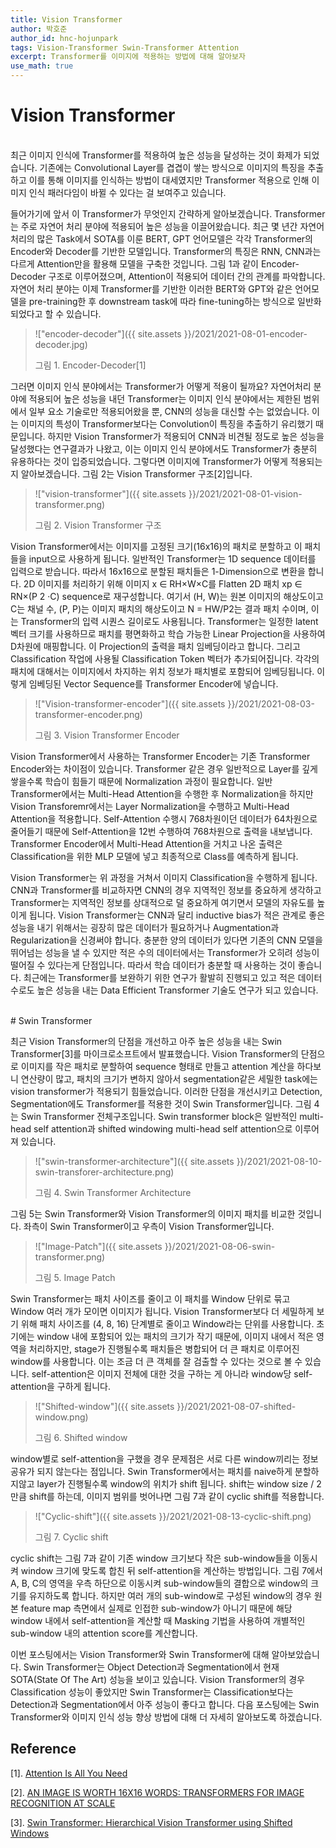```yaml
---
title: Vision Transformer
author: 박호준
author_id: hnc-hojunpark
tags: Vision-Transformer Swin-Transformer Attention
excerpt: Transformer를 이미지에 적용하는 방법에 대해 알아보자
use_math: true
---
```


# Vision Transformer

<br>
최근 이미지 인식에 Transformer를 적용하여 높은 성능을 달성하는 것이 화제가 되었습니다. 기존에는 Convolutional Layer를 겹겹이 쌓는 방식으로 이미지의 특징을 추출하고 이를 통해 이미지를 인식하는 방법이 대세였지만 Transformer 적용으로 인해 이미지 인식 패러다임이 바뀔 수 있다는 걸 보여주고 있습니다.

들어가기에 앞서 이 Transformer가 무엇인지 간략하게 알아보겠습니다.
Transformer는 주로 자연어 처리 분야에 적용되어 높은 성능을 이끌어왔습니다. 최근 몇 년간 자연어 처리의 많은 Task에서 SOTA를 이룬 BERT, GPT 언어모델은 각각 Transformer의 Encoder와 Decoder를 기반한 모델입니다. Transformer의 특징은 RNN, CNN과는 다르게 Attention만을 활용해 모델을 구축한 것입니다. 그림 1과 같이 Encoder-Decoder 구조로 이루어졌으며, Attention이 적용되어 데이터 간의 관계를 파악합니다.
자연어 처리 분야는 이제 Transformer를 기반한 이러한 BERT와 GPT와 같은 언어모델을 pre-training한 후 downstream task에 따라 fine-tuning하는 방식으로 일반화되었다고 할 수 있습니다.

>!["encoder-decoder"]({{ site.assets }}/2021/2021-08-01-encoder-decoder.jpg)
>
> 그림 1. Encoder-Decoder[1]
 

그러면 이미지 인식 분야에서는 Transformer가 어떻게 적용이 될까요?
자연어처리 분야에 적용되어 높은 성능을 내던 Transformer는 이미지 인식 분야에서는 제한된 범위에서 일부 요소 기술로만 적용되어왔을 뿐, CNN의 성능을 대신할 수는 없었습니다. 이는 이미지의 특성이 Transformer보다는 Convolution이 특징을 추출하기 유리했기 때문입니다. 하지만 Vision Transformer가 적용되어 CNN과 비견될 정도로 높은 성능을 달성했다는 연구결과가 나왔고, 이는 이미지 인식 분야에서도 Transformer가 충분히 유용하다는 것이 입증되었습니다.
그렇다면 이미지에 Transformer가 어떻게 적용되는지 알아보겠습니다. 그림 2는 Vision Transformer 구조[2]입니다.

>!["vision-transformer"]({{ site.assets }}/2021/2021-08-01-vision-transformer.png)
>
> 그림 2. Vision Transformer 구조

Vision Transformer에서는 이미지를 고정된 크기(16x16)의 패치로 분할하고 이 패치들을 input으로 사용하게 됩니다. 일반적인 Transformer는 1D sequence 데이터를 입력으로 받습니다. 따라서 16x16으로 분할된 패치들은 1-Dimension으로 변환을 합니다. 2D 이미지를 처리하기 위해 이미지 x ∈ RH×W×C를 Flatten 2D 패치 xp ∈ RN×(P 2 ·C) sequence로 재구성합니다. 여기서 (H, W)는 원본 이미지의 해상도이고 C는 채널 수, (P, P)는 이미지 패치의 해상도이고 N = HW/P2는 결과 패치 수이며, 이는 Transformer의 입력 시퀀스 길이로도 사용됩니다. Transformer는 일정한 latent 벡터 크기를 사용하므로 패치를 평면화하고 학습 가능한 Linear Projection을 사용하여 D차원에 매핑합니다. 이 Projection의 출력을 패치 임베딩이라고 합니다. 그리고 Classification 작업에 사용될 Classification Token 벡터가 추가되어집니다. 각각의 패치에 대해서는 이미지에서 차지하는 위치 정보가 패치별로 포함되어 임베딩됩니다. 이렇게 임베딩된 Vector Sequence를 Transformer Encoder에 넣습니다.

>!["Vision-transformer-encoder"]({{ site.assets }}/2021/2021-08-03-transformer-encoder.png)
>
> 그림 3. Vision Transformer Encoder

Vision Transformer에서 사용하는 Transformer Encoder는 기존 Transformer Encoder와는 차이점이 있습니다. Transformer 같은 경우 일반적으로 Layer를 깊게 쌓을수록 학습이 힘들기 때문에 Normalization 과정이 필요합니다. 일반 Transformer에서는 Multi-Head Attention을 수행한 후 Normalization을 하지만 Vision Transforemr에서는 Layer Normalization을 수행하고 Multi-Head Attention을 적용합니다. Self-Attention 수행시 768차원이던 데이터가 64차원으로 줄어들기 때문에 Self-Attention을 12번 수행하여 768차원으로 출력을 내보냅니다. Transformer Encoder에서 Multi-Head Attention을 거치고 나온 출력은 Classification을 위한 MLP 모델에 넣고 최종적으로 Class를 예측하게 됩니다.

Vision Transformer는 위 과정을 거쳐서 이미지 Classification을 수행하게 됩니다. CNN과 Transformer를 비교하자면 CNN의 경우 지역적인 정보를 중요하게 생각하고 Transformer는 지역적인 정보를 상대적으로 덜 중요하게 여기면서 모델의 자유도를 높이게 됩니다. Vision Transformer는 CNN과 달리 inductive bias가 적은 관계로 좋은 성능을 내기 위해서는 굉장히 많은 데이터가 필요하거나 Augmentation과 Regularization을 신경써야 합니다. 충분한 양의 데이터가 있다면 기존의 CNN 모델을 뛰어넘는 성능을 낼 수 있지만 적은 수의 데이터에서는 Transformer가 오히려 성능이 떨어질 수 있다는게 단점입니다. 따라서 학습 데이터가 충분할 때 사용하는 것이 좋습니다. 최근에는 Transformer를 보완하기 위한 연구가 활발히 진행되고 있고 적은 데이터 수로도 높은 성능을 내는 Data Efficient Transformer 기술도 연구가 되고 있습니다.


<br>
# Swin Transformer


최근 Vision Transformer의 단점을 개선하고 아주 높은 성능을 내는 Swin Transformer[3]를 마이크로소프트에서 발표했습니다. Vision Transformer의 단점으로 이미지를 작은 패치로 분할하여 sequence 형태로 만들고 attention 계산을 하다보니 연산량이 많고, 패치의 크기가 변하지 않아서 segmentation같은 세밀한 task에는 vision transformer가 적용되기 힘들었습니다. 이러한 단점을 개선시키고 Detection, Segmentation에도 Transformer를 적용한 것이 Swin Transformer입니다. 그림 4는 Swin Transformer 전체구조입니다. Swin transformer block은 일반적인 multi-head self attention과 shifted windowing multi-head self attention으로 이루어져 있습니다.

>!["swin-transformer-architecture"]({{ site.assets }}/2021/2021-08-10-swin-transforer-architecture.png)
>
> 그림 4. Swin Transformer Architecture

그림 5는 Swin Transformer와 Vision Transformer의 이미지 패치를 비교한 것입니다. 좌측이 Swin Transformer이고 우측이 Vision Transformer입니다. 

>!["Image-Patch"]({{ site.assets }}/2021/2021-08-06-swin-transformer.png)
>
> 그림 5. Image Patch

Swin Transformer는 패치 사이즈를 줄이고 이 패치를 Window 단위로 묶고 Window 여러 개가 모이면 이미지가 됩니다. Vision Transformer보다 더 세밀하게 보기 위해 패치 사이즈를 (4, 8, 16) 단계별로 줄이고 Window라는 단위를 사용합니다. 초기에는 window 내에 포함되어 있는 패치의 크기가 작기 때문에, 이미지 내에서 적은 영역을 처리하지만, stage가 진행될수록 패치들은 병합되어 더 큰 패치로 이루어진 window를 사용합니다. 이는 조금 더 큰 객체를 잘 검출할 수 있다는 것으로 볼 수 있습니다. self-attention은 이미지 전체에 대한 것을 구하는 게 아니라 window당 self-attention을 구하게 됩니다. 

>!["Shifted-window"]({{ site.assets }}/2021/2021-08-07-shifted-window.png)
>
> 그림 6. Shifted window

window별로 self-attention을 구했을 경우 문제점은 서로 다른 window끼리는 정보 공유가 되지 않는다는 점입니다. Swin Transformer에서는 패치를 naive하게 분할하지않고 layer가 진행될수록 window의 위치가 shift 됩니다. shift는 window size / 2 만큼 shift를 하는데, 이미지 범위를 벗어나면 그림 7과 같이 cyclic shift를 적용합니다.

>!["Cyclic-shift"]({{ site.assets }}/2021/2021-08-13-cyclic-shift.png)
>
> 그림 7. Cyclic shift

cyclic shift는 그림 7과 같이 기존 window 크기보다 작은 sub-window들을 이동시켜 window 크기에 맞도록 합친 뒤 self-attention을 계산하는 방법입니다. 그림 7에서 A, B, C의 영역을 우측 하단으로 이동시켜 sub-window들의 결합으로 window의 크기를 유지하도록 합니다. 하지만 여러 개의 sub-window로 구성된 window의 경우 원본 feature map 측면에서 실제로 인접한 sub-window가 아니기 때문에 해당 window 내에서 self-attention을 계산할 때 Masking 기법을 사용하여 개별적인 sub-window 내의 attention score를 계산합니다.


이번 포스팅에서는 Vision Transformer와 Swin Transformer에 대해 알아보았습니다. Swin Transformer는 Object Detection과 Segmentation에서 현재 SOTA(State Of The Art) 성능을 보이고 있습니다. Vision Transformer의 경우 Classification 성능이 좋았지만 Swin Transformer는 Classification보다는 Detection과 Segmentation에서 아주 성능이 좋다고 합니다.
다음 포스팅에는 Swin Transformer와 이미지 인식 성능 향상 방법에 대해 더 자세히 알아보도록 하겠습니다.


## Reference
[1]. [Attention Is All You Need](https://arxiv.org/abs/1706.03762)

[2]. [AN IMAGE IS WORTH 16X16 WORDS: TRANSFORMERS FOR IMAGE RECOGNITION AT SCALE](https://arxiv.org/abs/2010.11929)

[3]. [Swin Transformer: Hierarchical Vision Transformer using Shifted Windows](https://arxiv.org/abs/2103.14030)
